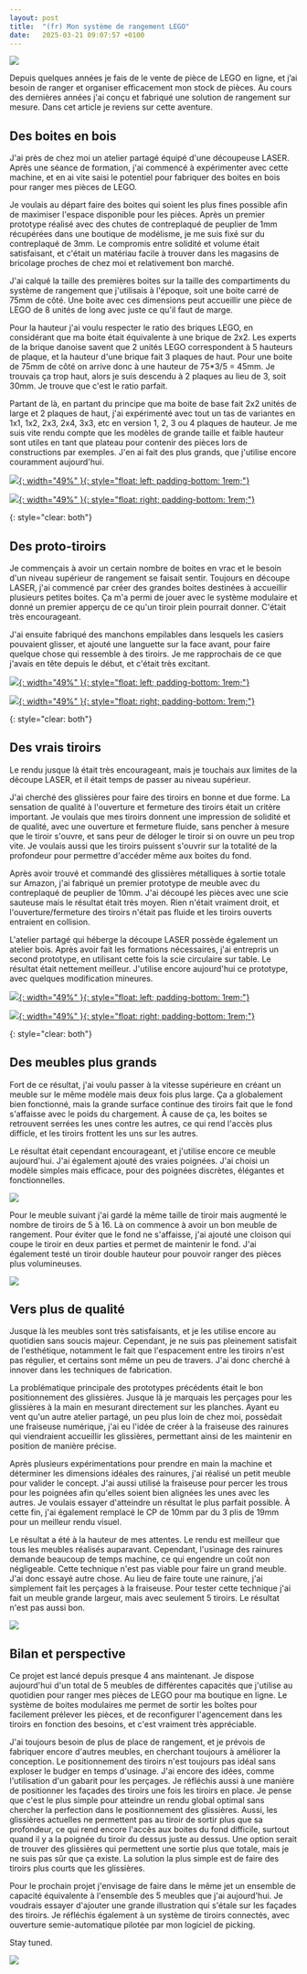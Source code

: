 ```yaml
---
layout: post
title:  "(fr) Mon système de rangement LEGO"
date:   2025-03-21 09:07:57 +0100
---
```


![](/assets/2025-03-21-lego-storage_0.jpg)

Depuis quelques années je fais de le vente de pièce de LEGO en ligne, et j’ai besoin de ranger et organiser efficacement mon stock de pièces.
Au cours des dernières années j'ai conçu et fabriqué une solution de rangement sur mesure.
Dans cet article je reviens sur cette aventure.


## Des boites en bois

J'ai près de chez moi un atelier partagé équipé d'une découpeuse LASER.
Après une séance de formation, j'ai commencé à expérimenter avec cette machine, et en ai vite saisi le potentiel pour fabriquer des boites en bois pour ranger mes pièces de LEGO.

Je voulais au départ faire des boites qui soient les plus fines possible afin de maximiser l'espace disponible pour les pièces.
Après un premier prototype réalisé avec des chutes de contreplaqué de peuplier de 1mm récupérées dans une boutique de modélisme, je me suis fixé sur du contreplaqué de 3mm.
Le compromis entre solidité et volume était satisfaisant,
et c'était un matériau facile à trouver dans les magasins de bricolage proches de chez moi et relativement bon 
marché.

J'ai calqué la taille des premières boites sur la taille des compartiments du système de rangement que j'utilisais à l'époque, soit une boite carré de 75mm de côté.
Une boite avec ces dimensions peut accueillir une pièce de LEGO de 8 unités de long avec juste ce qu'il faut de marge.

Pour la hauteur j'ai voulu respecter le ratio des briques LEGO, en considérant que ma boite était équivalente à une brique de 2x2.
Les experts de la brique danoise savent que 2 unités LEGO correspondent à 5 hauteurs de plaque, et la hauteur d'une brique fait 3 plaques de haut.
Pour une boite de 75mm de côté on arrive donc à une hauteur de 75*3/5 = 45mm.
Je trouvais ça trop haut, alors je suis descendu à 2 plaques au lieu de 3, soit 30mm.
Je trouve que c'est le ratio parfait.

Partant de là, en partant du principe que ma boite de base fait 2x2 unités de large et 2 plaques de haut, j'ai expérimenté avec tout un tas de variantes en 1x1, 1x2, 2x3, 2x4, 3x3, etc en version 1, 2, 3 ou 4 plaques de hauteur. Je me suis vite rendu compte que les modèles de grande taille et faible hauteur sont utiles en tant que plateau pour contenir des pièces lors de constructions par exemples.
J'en ai fait des plus grands, que j'utilise encore couramment aujourd'hui.

[![](/assets/2025-03-21-lego-storage_7.jpg){: width="49%" }{: style="float: left; padding-bottom: 1rem;"}
](/assets/2025-03-21-lego-storage_7.jpg)

[![](/assets/2025-03-21-lego-storage_9.jpg){: width="49%" }{: style="float: right; padding-bottom: 1rem;"}
](/assets/2025-03-21-lego-storage_9.jpg)

{: style="clear: both"}


## Des proto-tiroirs

Je commençais à avoir un certain nombre de boites en vrac et le besoin d'un niveau supérieur de rangement se faisait sentir.
Toujours en découpe LASER, j'ai commencé par créer des grandes boites destinées à accueillir plusieurs petites boites.
Ça m'a permi de jouer avec le système modulaire et donné un premier apperçu de ce qu'un tiroir plein pourrait donner.
C'était très encourageant.

J'ai ensuite fabriqué des manchons empilables dans lesquels les casiers pouvaient glisser,
et ajouté une languette sur la face avant,
pour faire quelque chose qui ressemble à des tiroirs.
Je me rapprochais de ce que j'avais en tête depuis le début, et c'était très excitant.

[![](/assets/2025-03-21-lego-storage_11.jpg){: width="49%" }{: style="float: left; padding-bottom: 1rem;"}
](/assets/2025-03-21-lego-storage_11.jpg)

[![](/assets/2025-03-21-lego-storage_10.jpg){: width="49%" }{: style="float: right; padding-bottom: 1rem;"}
](/assets/2025-03-21-lego-storage_10.jpg)

{: style="clear: both"}


## Des vrais tiroirs

Le rendu jusque là était très encourageant, mais je touchais aux limites de la découpe LASER,
et il était temps de passer au niveau supérieur.

J'ai cherché des glissières pour faire des tiroirs en bonne et due forme.
La sensation de qualité à l'ouverture et fermeture des tiroirs était un critère important.
Je voulais que mes tiroirs donnent une impression de solidité et de qualité,
avec une ouverture et fermeture fluide,
sans pencher à mesure que le tiroir s'ouvre,
et sans peur de déloger le tiroir si on ouvre un peu trop vite.
Je voulais aussi que les tiroirs puissent s'ouvrir sur la totalité de la profondeur pour permettre d'accéder même aux boites du fond.

Après avoir trouvé et commandé des glissières métalliques à sortie totale sur Amazon,
j'ai fabriqué un premier prototype de meuble avec du contreplaqué de peuplier de 10mm.
J'ai découpé les pièces avec une scie sauteuse mais le résultat était très moyen.
Rien n'était vraiment droit, et l'ouverture/fermeture des tiroirs n'était pas fluide
et les tiroirs ouverts entraient en collision.

L'atelier partagé qui héberge la découpe LASER possède également un atelier bois.
Après avoir fait les formations nécessaires, 
j'ai entrepris un second prototype, en utilisant cette fois la scie circulaire sur table.
Le résultat était nettement meilleur.
J'utilise encore aujourd'hui ce prototype, avec quelques modification mineures.

[![](/assets/2025-03-21-lego-storage_15.jpg){: width="49%" }{: style="float: left; padding-bottom: 1rem;"}
](/assets/2025-03-21-lego-storage_15.jpg)

[![](/assets/2025-03-21-lego-storage_13.jpg){: width="49%" }{: style="float: right; padding-bottom: 1rem;"}
](/assets/2025-03-21-lego-storage_13.jpg)

{: style="clear: both"}


## Des meubles plus grands

Fort de ce résultat,
j'ai voulu passer à la vitesse supérieure en créant un meuble sur le même modèle mais deux fois plus large.
Ça a globalement bien fonctionné,
mais la grande surface continue des tiroirs fait que le fond s'affaisse avec le poids du chargement.
À cause de ça, les boites se retrouvent serrées les unes contre les autres, ce qui rend l'accès plus difficle,
et les tiroirs frottent les uns sur les autres.

Le résultat était cependant encourageant, et j'utilise encore ce meuble aujourd'hui.
J'ai également ajouté des vraies poignées.
J'ai choisi un modèle simples mais efficace, pour des poignées discrètes, élégantes et fonctionnelles.

[![](/assets/2025-03-21-lego-storage_3.jpg)
](/assets/2025-03-21-lego-storage_3.jpg)

Pour le meuble suivant j'ai gardé la même taille de tiroir 
mais augmenté le nombre de tiroirs de 5 à 16.
Là on commence à avoir un bon meuble de rangement.
Pour éviter que le fond ne s'affaisse, j'ai ajouté une cloison qui coupe le tiroir en deux parties et permet de maintenir le fond.
J'ai également testé un tiroir double hauteur pour pouvoir ranger des pièces plus volumineuses.

[![](/assets/2025-03-21-lego-storage_4.jpg)
](/assets/2025-03-21-lego-storage_4.jpg)


## Vers plus de qualité

Jusque là les meubles sont très satisfaisants, et je les utilise encore au quotidien sans soucis majeur.
Cependant, je ne suis pas pleinement satisfait de l'esthétique,
notamment le fait que l'espacement entre les tiroirs n'est pas régulier,
et certains sont même un peu de travers.
J'ai donc cherché à innover dans les techniques de fabrication.

La problématique principale des prototypes précédents était le bon positionnement des glissières.
Jusque là je marquais les perçages pour les glissières à la main en mesurant directement sur les planches.
Ayant eu vent qu'un autre atelier partagé, un peu plus loin de chez moi, possèdait une fraiseuse numérique,
j'ai eu l'idée de créer à la fraiseuse des rainures qui viendraient accueillir les glissières,
permettant ainsi de les maintenir en position de manière précise.

Après plusieurs expérimentations pour prendre en main la machine et déterminer les dimensions idéales des rainures, j'ai réalisé un petit meuble pour valider le concept.
J'ai aussi utilisé la fraiseuse pour percer les trous pour les poignées afin qu'elles soient bien alignées les unes avec les autres.
Je voulais essayer d'atteindre un résultat le plus parfait possible.
À cette fin, j'ai également remplacé le CP de 10mm par du 3 plis de 19mm pour un meilleur rendu visuel.

Le résultat a été à la hauteur de mes attentes.
Le rendu est meilleur que tous les meubles réalisés auparavant.
Cependant, l'usinage des rainures demande beaucoup de temps machine,
ce qui engendre un coût non négligeable.
Cette technique n'est pas viable pour faire un grand meuble.
J'ai donc essayé autre chose.
Au lieu de faire toute une rainure, j'ai simplement fait les perçages à la fraiseuse.
Pour tester cette technique j'ai fait un meuble grande largeur, mais avec seulement 5 tiroirs.
Le résultat n'est pas aussi bon.

[![](/assets/2025-03-21-lego-storage_6.jpg)
](/assets/2025-03-21-lego-storage_6.jpg)


## Bilan et perspective

Ce projet est lancé depuis presque 4 ans maintenant.
Je dispose aujourd'hui d'un total de 5 meubles de différentes capacités que j'utilise au quotidien pour ranger mes pièces de LEGO pour ma boutique en ligne.
Le système de boites modulaires me permet de sortir les boîtes pour facilement prélever les pièces,
et de reconfigurer l'agencement dans les tiroirs en fonction des besoins,
et c'est vraiment très appréciable.

J'ai toujours besoin de plus de place de rangement,
et je prévois de fabriquer encore d'autres meubles,
en cherchant toujours à améliorer la conception.
Le positionnement des tiroirs n'est toujours pas idéal sans exploser le budger en temps d'usinage.
J'ai encore des idées, comme l'utilisation d'un gabarit pour les perçages.
Je réfléchis aussi à une manière de positionner les façades des tiroirs une fois les tiroirs en place.
Je pense que c'est le plus simple pour atteindre un rendu global optimal sans chercher la perfection
dans le positionnement des glissières.
Aussi, les glissières actuelles ne permettent pas au tiroir de sortir plus que sa profondeur,
ce qui rend encore l'accès aux boites du fond difficile,
surtout quand il y a la poignée du tiroir du dessus juste au dessus.
Une option serait de trouver des glissières qui permettent une sortie plus que totale,
mais je ne suis pas sûr que ça existe.
La solution la plus simple est de faire des tiroirs plus courts que les glissières.

Pour le prochain projet j'envisage de faire dans le même jet un ensemble de capacité équivalente
à l'ensemble des 5 meubles que j'ai aujourd'hui.
Je voudrais essayer d'ajouter une grande illustration qui s'étale sur les façades des tiroirs.
Je réfléchis également à un système de tiroirs connectés, avec ouverture semie-automatique pilotée par mon logiciel de picking.

Stay tuned.

[![](/assets/2025-03-21-lego-storage_1.jpg)
](/assets/2025-03-21-lego-storage_1.jpg)

